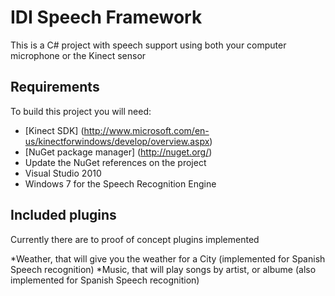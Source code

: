 IDI Speech Framework
====================

This is a C# project with speech support using both your computer microphone or the Kinect sensor

Requirements
------------

To build this project you will need:

* [Kinect SDK] (http://www.microsoft.com/en-us/kinectforwindows/develop/overview.aspx)
* [NuGet package manager] (http://nuget.org/)
* Update the NuGet references on the project
* Visual Studio 2010
* Windows 7 for the Speech Recognition Engine

Included plugins
----------------

Currently there are to proof of concept plugins implemented

*Weather, that will give you the weather for a City (implemented for Spanish Speech recognition)
*Music, that will play songs by artist, or albume (also implemented for Spanish Speech recognition)

